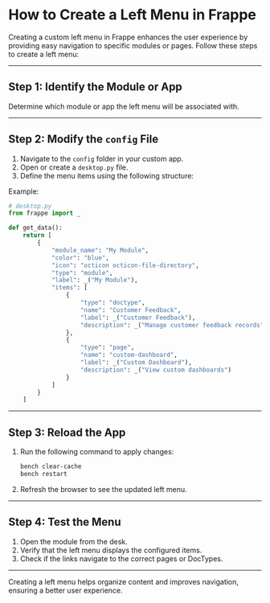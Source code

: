 # How to Create a Left Menu in Frappe

Creating a custom left menu in Frappe enhances the user experience by providing easy navigation to specific modules or pages. Follow these steps to create a left menu:

---

## Step 1: Identify the Module or App
Determine which module or app the left menu will be associated with.

---

## Step 2: Modify the `config` File
1. Navigate to the `config` folder in your custom app.
2. Open or create a `desktop.py` file.
3. Define the menu items using the following structure:

Example:
```python
# desktop.py
from frappe import _

def get_data():
    return [
        {
            "module_name": "My Module",
            "color": "blue",
            "icon": "octicon octicon-file-directory",
            "type": "module",
            "label": _("My Module"),
            "items": [
                {
                    "type": "doctype",
                    "name": "Customer Feedback",
                    "label": _("Customer Feedback"),
                    "description": _("Manage customer feedback records")
                },
                {
                    "type": "page",
                    "name": "custom-dashboard",
                    "label": _("Custom Dashboard"),
                    "description": _("View custom dashboards")
                }
            ]
        }
    ]
```

---

## Step 3: Reload the App
1. Run the following command to apply changes:
   ```bash
   bench clear-cache
   bench restart
   ```
2. Refresh the browser to see the updated left menu.

---

## Step 4: Test the Menu
1. Open the module from the desk.
2. Verify that the left menu displays the configured items.
3. Check if the links navigate to the correct pages or DocTypes.

---

Creating a left menu helps organize content and improves navigation, ensuring a better user experience.
